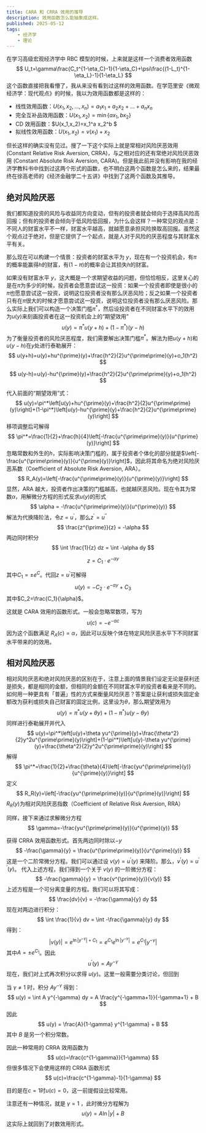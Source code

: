 ```yaml
---
title: CARA 和 CRRA 效用的推导
description: 效用函数怎么能抽象成这样。
published: 2025-05-12
tags: 
    - 经济学
    - 理论
---
```




在学习高级宏观经济学中 RBC 模型的时候，上来就是这样一个消费者效用函数
$$
U_t=\gamma\frac{C_t^{1-\eta_C}-1}{1-\eta_C}+\psi\frac{(1-L_t)^{1-\eta_L}-1}{1-\eta_L}
$$
这个函数直接把我看懵了，我从来没有看到过这样的效用函数。在学范里安《微观经济学：现代观点》的时候，我以为效用函数都是这样的：

- 线性效用函数：$U(x_1,x_2,...,x_n)=a_1x_1+a_2x_2+...+a_nx_n$
- 完全互补品效用函数：$U(x_1,x_2)=\min \{ax_1, bx_2\}$
- CD 效用函数：$U(x_1,x_2)=x_1^a x_2^b $
- 拟线性效用函数：$U(x_1,x_2)=v(x_1)+x_2$

但长这样的确实没有见过。搜了一下这个实际上就是常相对风险厌恶效用 (Constant Relative Risk Aversion, CRRA)，与之相对应的还有常绝对风险厌恶效用 (Constant Absolute Risk Aversion, CARA)。但是我此前并没有影响在我的经济学教科书中找到过这两个形式的函数，也不明白这两个函数是怎么来的，结果最终在徐高老师的《经济金融学二十五讲》中找到了这两个函数及其推导。



## 绝对风险厌恶



我们都知道投资的风险与收益同方向变动，但有的投资者就会倾向于选择高风险高回报；但有的投资者会倾向于低风险低回报，为什么会这样？一种常见的观点是：不同人的财富水平不一样，财富水平越高，就越愿意承担风险换取高回报。虽然这个观点过于绝对，但是它提供了一个起点，就是人对于风险的厌恶程度与其财富水平有关。

那么现在可以构建一个情景：投资者的财富水平为 $y$，现在有一个投资机会，有$\pi$的概率能赢得$h$的财富，有$(1-\pi)$的概率会让其损失$h$的财富。

如果没有财富水平 $y$，这大概是一个求期望收益的问题，但恰恰相反，这里关心的是在$\pi$为多少的时候，投资者会愿意尝试这一投资：如果一个投资者即使是很小的$\pi$也愿意尝试这一投资，说明这位投资者没有那么厌恶风险；反之如果一个投资者只有在$\pi$很大的时候才愿意尝试这一投资，说明这位投资者没有那么厌恶风险。那么实际上我们可以构造一个决策门槛$\pi^\ast$，然后设投资者在不同财富水平下的效用为$u(y)$来刻画投资者在这一投资机会上的“期望效用”
$$
u(y)=\pi^\ast u(y+h) +(1-\pi^\ast)(y-h)
$$
为了衡量投资者的风险厌恶程度，我们需要解出决策门槛$\pi^\ast$。解法为把$u(y+h)$和$u(y-h)$在$y$处进行泰勒展开：
$$
u(y+h)=u(y)+hu^{\prime}(y)+\frac{h^2}{2}u^{\prime\prime}(y)+o_1(h^2)
$$

$$
u(y-h)=u(y)-hu^{\prime}(y)+\frac{h^2}{2}u^{\prime\prime}(y)+o_1(h^2)
$$

代入前面的“期望效用”式：
$$
u(y)=\pi^*\left[u(y)+hu^{\prime}(y)+\frac{h^2}{2}u^{\prime\prime}(y)\right]+(1-\pi^*)\left[u(y)-hu^{\prime}(y)+\frac{h^2}{2}u^{\prime\prime}(y)\right]
$$
移项调整后可解得
$$
\pi^*=\frac{1}{2}+\frac{h}{4}\left[-\frac{u^{\prime\prime}(y)}{u^{\prime}(y)}\right]
$$
忽略常数和外生的$h$，实际影响决策门槛的，属于投资者个体化的部分就是$\left[-\frac{u^{\prime\prime}(y)}{u^{\prime}(y)}\right]$，因此将其命名为绝对风险厌恶系数（Coefficient of Absolute Risk Aversion, ARA）。
$$
R_A(y)=\left[-\frac{u^{\prime\prime}(y)}{u^{\prime}(y)}\right]
$$
显然，ARA 越大，投资者作出决策的门槛越高，也就越厌恶风险。现在令其为常数$\alpha$，用解微分方程的形式反求$u(y)$的形式
$$
\alpha = -\frac{u^{\prime\prime}(y)}{u^{\prime}(y)}
$$
解法为代换降阶法，令$z=u^\prime$，那么$z^\prime=u^{\prime\prime}$
$$
\frac{z^{\prime}}{z} = -\alpha
$$
两边同时积分
$$
\int \frac{1}{z} dz = \int -\alpha dy
$$

$$
z=C_1\cdot e^{-\alpha y}
$$

其中$C_1 = \pm e^{C}$。代回$z=u^\prime$可解得
$$
u(y)=-C_2\cdot e^{-\alpha y} + C_3
$$
其中$C_2=\frac{C_1}{\alpha}$。

这就是 CARA 效用的函数形式。一般会忽略常数项，写为
$$
u(c)=-e^{-\alpha c}
$$
因为这个函数满足 $R_A(c)=\alpha$，因此可以反映个体在特定风险厌恶水平下不同财富水平带来的的效用。



## 相对风险厌恶



相对风险厌恶和绝对风险厌恶的区别在于，注意上面的情景我们设定无论是获利还是损失，都是相同的金额，但相同的金额在不同财富水平的投资者看来是不同的。如何用一种更具有「普遍」性的方式来衡量风险厌恶？答案是让获利或损失固定金额改为获利或损失自己财富的固定比例，这里设为$\theta$，那么期望效用为
$$
u(y)=\pi^*u(y+\theta y)+(1-\pi^*)u(y-\theta y)
$$
同样进行泰勒展开并代入
$$
u(y)=\pi^*\left[u(y)+\theta yu^{\prime}(y)+\frac{\theta^2}{2}y^2u^{\prime\prime}(y)\right]+(1-\pi^*)\left[u(y)-\theta yu^{\prime}(y)+\frac{\theta^2}{2}y^2u^{\prime\prime}(y)\right]
$$
解得
$$
\pi^*=\frac{1}{2}+\frac{\theta}{4}\left[-\frac{yu^{\prime\prime}(y)}{u^{\prime}(y)}\right]
$$
定义
$$
R_R(y)=\left[-\frac{yu^{\prime\prime}(y)}{u^{\prime}(y)}\right]
$$
$R_R(y)$为相对风险厌恶指数（Coefficient of Relative Risk Aversion, RRA）

同样，接下来通过求解微分方程
$$
\gamma=-\frac{yu^{\prime\prime}(y)}{u^{\prime}(y)}
$$


获得 CRRA 效用函数形式。首先两边同时除以$-y$
$$
-\frac{\gamma}{y} = \frac{u^{\prime\prime}(y)}{u^{\prime}(y)}
$$
这是一个二阶常微分方程。我们可以通过设 $v(y) = u^{\prime}(y)$ 来降阶。那么，$v^{\prime}(y) = u^{\prime\prime}(y)$。
代入上述方程，我们得到一个关于 $v(y)$ 的一阶微分方程：
$$
-\frac{\gamma}{y} = \frac{v^{\prime}(y)}{v(y)}
$$
上述方程是一个可分离变量的方程。我们可以将其写成：
$$
\frac{dv}{v} = -\frac{\gamma}{y} dy
$$
现在对两边进行积分：
$$
\int \frac{1}{v} dv = \int -\frac{\gamma}{y} dy
$$
得到：
$$
|v(y)| = e^{\ln|y^{-\gamma}| + C_1} = e^{C_1} e^{\ln|y^{-\gamma}|} = e^{C_1} |y^{-\gamma}|
$$
其中$A = \pm e^{C_1}$。因此
$$
u^{\prime}(y) = A y^{-\gamma}
$$
现在，我们对上式再次积分以求得 $u(y)$。这里一般需要分类讨论，但回到

当 $\gamma \neq 1$ 时，积分 $A y^{-\gamma}$ 得到：
$$
u(y) = \int A y^{-\gamma} dy = A \frac{y^{-\gamma+1}}{-\gamma+1} + B
$$
因此
$$
u(y) = \frac{A}{1-\gamma} y^{1-\gamma} + B
$$
其中 $B$ 是另一个积分常数。

因此一种常用的 CRRA 效用函数为
$$
u(c)=\frac{c^{1-\gamma}}{1-\gamma}
$$
但很多情况下会使用这样的 CRRA 函数形式
$$
u(c)=\frac{c^{1-\gamma}-1}{1-\gamma}
$$

目的是在$c=1$时$u(c)=0$，这一前提假设比较常用。

注意还有一种情况，就是 $\gamma = 1$ ，此时微分方程解为
$$
u(y) = A \ln|y| + B
$$
这实际上就回到了对数效用形式。